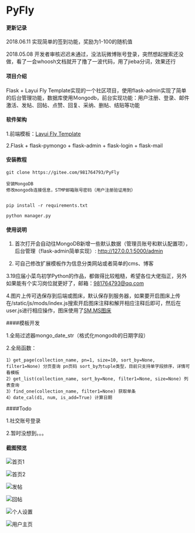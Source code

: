 # PyFly

#### 更新记录
2018.06.11 实现简单的签到功能，奖励为1-100的随机值

2018.05.08 开发者审核迟迟未通过，没法玩微博账号登录，突然想起搜索还没做，看了一会whoosh文档就开了撸了一波代码，用了jieba分词，效果还行

#### 项目介绍
Flask + Layui Fly Template实现的一个社区项目，使用flask-admin实现了简单的后台管理功能，数据库使用Ｍongodb，前台实现功能：用户注册、登录、邮件激活、发帖、回帖、点赞、回复、采纳、删帖、结贴等功能

#### 软件架构
1.前端模板：[Layui Fly Template](http://www.layui.com/template/fly/)

2.Flask + flask-pymongo + flask-admin + flask-login + flask-mail



#### 安装教程

```
git clone https://gitee.com/981764793/PyFly

安装MongoDB
修改mongodb连接信息，STMP邮箱账号密码（用户注册验证用到）


pip install -r requirements.txt

python manager.py
```

#### 使用说明

1. 首次打开会自动往MongoDB新增一些默认数据（管理员账号和默认配置项），后台管理（flask-admin简单实现）: http://127.0.0.1:5000/admin

2. 可自己修改扩展模板作为信息分类网站或者简单的cms、博客

3.19应届小菜鸟初学Python的作品，都做得比较粗糙，希望各位大佬指正，另外如果能有个实习岗位就更好了，邮箱：981764793@qq.com

4.图片上传可选保存到后端或图床，默认保存到服务器，如果要开启图床上传在/static/js/mods/index.js搜索开启图床注释和解开相应注释后即可，然后在user.js进行相应操作，图床使用了[SM.MS图床](http://sm.ms)

####模板开发

1.全局过滤器mongo_date_str（格式化mongodb的日期字段）

2.全局函数：

    1）get_page(collection_name, pn=1, size=10, sort_by=None, filter1=None) 分页查询 pn页码 sort_by为tuple类型，目前只支持单字段排序，详情可看模板
    2）get_list(collection_name, sort_by=None, filter1=None, size=None) 列表查询
    3）find_one(collection_name, filter1=None) 获取单条
    4）date_cal(d1, num, is_add=True) 计算日期


####Todo

1.社交账号登录

2.暂时没想到。。。

#### 截图预览

![首页1](https://gitee.com/uploads/images/2018/0426/180217_6c36771c_750007.png "QQ截图20180426175656.png")

![首页2](https://gitee.com/uploads/images/2018/0426/180231_079d2ac1_750007.png "QQ截图20180426175715.png")

![发帖](https://gitee.com/uploads/images/2018/0426/180246_dd80896b_750007.png "QQ截图20180426175740.png")

![回帖](https://gitee.com/uploads/images/2018/0426/180259_11602e95_750007.png "QQ截图20180426175828.png")

![个人设置](https://gitee.com/uploads/images/2018/0426/180310_de7a3005_750007.png "QQ截图20180426175906.png")

![用户主页](https://gitee.com/uploads/images/2018/0426/180325_60301b7a_750007.png "QQ截图20180426175922.png")
